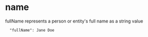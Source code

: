 # name

fullName represents a person or entity's full name as a string value

```
  "fullName": Jane Doe
```
